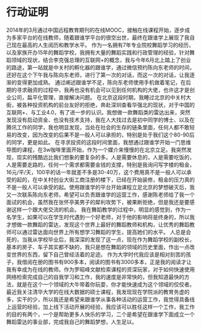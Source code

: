 # 行动证明

2014年的3月通过中国远程教育期刊的在线MOOC，接触在线课程开始，逐步成为多家平台的在线教师，随着跟谁学平台的很空出世，最终在跟谁学上展现了我自己现在最高的人生阅历和教学水平。
作为一名拥有7年专业院校舞蹈学习的经历，以及家族开办15年的舞蹈学校，我拥有大量的舞蹈实践和行政管理的经验，针对舞蹈领域的现状，结合李克强总理的互联网+的概念，我与今年6月北上踏上了创业的路途，第一站就是中关村的孵化器的跟谁学，通过微信预约陈向东老师的时间，还好在这个下午我与陈向东老师，进行了第一次的对话，而这一次的对话，让我逐渐的变得更加成熟。
通过阐述跟谁学不足，陈向东老师使用手机做着笔记，在后期的寻求融资的过程中，我再也没有机会可以见到任何机构的大佬，也许这才是创业公司，扁平化管理，直接解决问题。
在北京这段时期，我睡过北京的中关村大街，被各种投资机构的前台友好的拒绝，奔赴深圳查看华强北的现状，对于中国的互联网+、与工业4.0，有了进一步的认识。我想做一款舞蹈类的雷达出来，突然发现没有启动资金、也没有技术支持，我在人大找过去是初中同学的博士、以及在腾讯工作的同学，我也明显发现，当处在社会的生存的链条里面，任何人都不敢轻易的改变，因为改变的后果不是一般人可以承担的，特别是处于我们这个80-90后的同学，更是如此。
在寻求投资的这段时间里面，我想通过跟谁学开始一门思维导图的课程，在3w咖啡里面开始，作为一个媒介来慢慢的在北京立足。我突然发现，现实的残酷远比我们想象的要复杂的多。人是需要休息的，人是需要吃饭的，人是需要走路的，任何一个需求都需要金钱的支撑，特别是我询问写字楼的租金，16元/平/天，100平的话一年就差不多是30-40万，这个费用真不是一般人可以承受的起的，在中关村创业大街工商注册的楼下，已经在开始装修，租金的压力真的不是一般人可以承受的起。使用跟谁学的平台开始课程立足北京的梦想破灭后，我又一次联系陈向东老师，希望可以负责跟谁学的运营工作，感谢陈老师给了我一个面试的机会，虽然我在张怀亭美男子的犀利攻势下，被果断拒绝，但是我还是要感谢这样一个跟大佬交流的机会。
我在舞蹈教学的过程中，明显的感觉到，作为一名学生，如果可以在学生时代遇到一个好老师，对于他的影响将是终身的，所以我才想做一款舞蹈的雷达，发现这个世界上最好的舞蹈教师和机构，让优秀的舞蹈教师可以通过雷达面向世界上所有想学习舞蹈的学生，提高她们的水平。
人总是会死的，当我从学校毕业后，我深深的发现了这一点，现在作为舞蹈学校的副校长，基本的房子、车子其实都不缺的，我只是想在舞蹈的领域的历史里面，作出一点改变世界的东西，留下自己曾经活着的足迹。
作为大学时代我应该是相对刻苦的孩子，我借阅在册的图书有900多本，阅读的图书有3000多本，正是我的阅读才让我有幸成为在线的教师。作为罗昭峰文献检索课程的资深玩家，对于如何快速使用网络检索完成自己的自我学习和工作，我的速度是非常快的，但我知道最快的方法，就是在这个一个领域的大牛带着你玩耍，你才能快速成为这个领域的佼佼者。
最近我关注清华大学的在线大数据的硕士课程，我发现现在学院派的教育务虚的多，实干的少，所以我还是希望来跟谁学从事各种活动的运营工作，我觉得具备线上运营的经验，加上线下活动开展的经验，我应该可以胜任这样一个工作，我工作的目的有两个，一个是帮助更多人快乐的学习，二个是希望在跟谁学下面成立一个舞蹈雷达的事业部，完成我自己的舞蹈梦想，人生足以。
